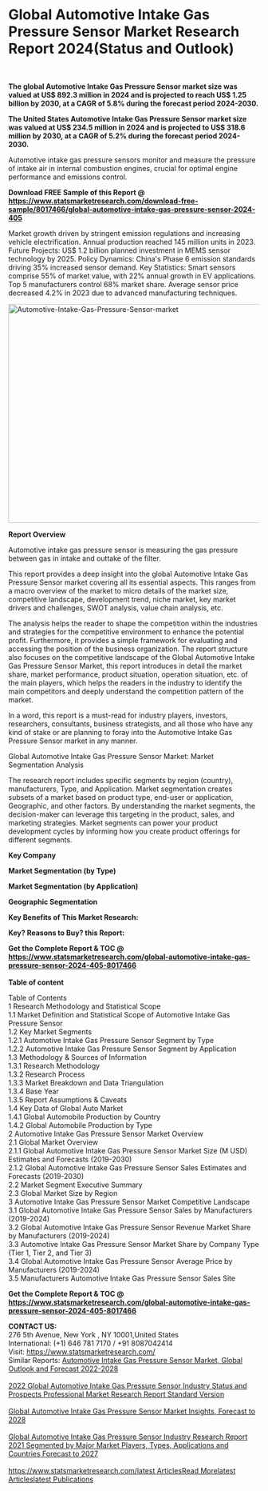 <h1>Global Automotive Intake Gas Pressure Sensor Market Research Report 2024(Status and Outlook)</h1><br/><p><strong>The global Automotive Intake Gas Pressure Sensor market size was valued at US$ 892.3 million in 2024 and is projected to reach US$ 1.25 billion by 2030, at a <strong>CAGR</strong> of 5.8% during the forecast period 2024-2030.</strong></p><p><strong>The United States Automotive Intake Gas Pressure Sensor market size was valued at US$ 234.5 million in 2024 and is projected to US$ 318.6 million by 2030, at a <strong>CAGR</strong> of 5.2% during the forecast period 2024-2030.</strong></p><p>Automotive intake gas pressure sensors monitor and measure the pressure of intake air in internal combustion engines, crucial for optimal engine performance and emissions control.</p><p><strong>Download FREE Sample of this Report @ <a href="https://www.statsmarketresearch.com/download-free-sample/8017466/global-automotive-intake-gas-pressure-sensor-2024-405">https://www.statsmarketresearch.com/download-free-sample/8017466/global-automotive-intake-gas-pressure-sensor-2024-405</a></strong></p><p>Market growth driven by stringent emission regulations and increasing vehicle electrification. Annual production reached 145 million units in 2023. Future Projects: US$ 1.2 billion planned investment in MEMS sensor technology by 2025. Policy Dynamics: China's Phase 6 emission standards driving 35% increased sensor demand. Key Statistics: Smart sensors comprise 55% of market value, with 22% annual growth in EV applications. Top 5 manufacturers control 68% market share. Average sensor price decreased 4.2% in 2023 due to advanced manufacturing techniques.</p><p><img alt="Automotive-Intake-Gas-Pressure-Sensor-market" src="https://www.grandresearchstore.com/assets/report-images/Automotive_Intake_Gas_Pressure_Sensor_market.png" style="width: 730px; height: 438px;"></p><p><strong>Report Overview</strong></p><p>Automotive intake gas pressure sensor is measuring the gas pressure between gas in intake and outtake of the filter.</p><p>This report provides a deep insight into the global Automotive Intake Gas Pressure Sensor market covering all its essential aspects. This ranges from a macro overview of the market to micro details of the market size, competitive landscape, development trend, niche market, key market drivers and challenges, SWOT analysis, value chain analysis, etc.</p><p>The analysis helps the reader to shape the competition within the industries and strategies for the competitive environment to enhance the potential profit. Furthermore, it provides a simple framework for evaluating and accessing the position of the business organization. The report structure also focuses on the competitive landscape of the Global Automotive Intake Gas Pressure Sensor Market, this report introduces in detail the market share, market performance, product situation, operation situation, etc. of the main players, which helps the readers in the industry to identify the main competitors and deeply understand the competition pattern of the market.</p><p>In a word, this report is a must-read for industry players, investors, researchers, consultants, business strategists, and all those who have any kind of stake or are planning to foray into the Automotive Intake Gas Pressure Sensor market in any manner.</p><p>Global Automotive Intake Gas Pressure Sensor Market: Market Segmentation Analysis</p><p>The research report includes specific segments by region (country), manufacturers, Type, and Application. Market segmentation creates subsets of a market based on product type, end-user or application, Geographic, and other factors. By understanding the market segments, the decision-maker can leverage this targeting in the product, sales, and marketing strategies. Market segments can power your product development cycles by informing how you create product offerings for different segments.</p><p><strong>Key Company</strong></p><p><strong>Market Segmentation (by Type)</strong></p><p><strong>Market Segmentation (<strong>by Application</strong>)</strong></p><p><strong>Geographic Segmentation</strong></p><p><strong>Key Benefits of This Market Research:</strong></p><p><strong>Key? <strong>Reasons to Buy</strong>? this Report:</strong></p><div><b>Get the Complete Report & TOC @ <a href="https://www.statsmarketresearch.com/global-automotive-intake-gas-pressure-sensor-2024-405-8017466">https://www.statsmarketresearch.com/global-automotive-intake-gas-pressure-sensor-2024-405-8017466</a></b></div><br><b>Table of content</b><p>Table of Contents<br /> 1 Research Methodology and Statistical Scope<br /> 1.1 Market Definition and Statistical Scope of Automotive Intake Gas Pressure Sensor<br /> 1.2 Key Market Segments<br /> 1.2.1 Automotive Intake Gas Pressure Sensor Segment by Type<br /> 1.2.2 Automotive Intake Gas Pressure Sensor Segment by Application<br /> 1.3 Methodology & Sources of Information<br /> 1.3.1 Research Methodology<br /> 1.3.2 Research Process<br /> 1.3.3 Market Breakdown and Data Triangulation<br /> 1.3.4 Base Year<br /> 1.3.5 Report Assumptions & Caveats<br /> 1.4 Key Data of Global Auto Market<br /> 1.4.1 Global Automobile Production by Country<br /> 1.4.2 Global Automobile Production by Type<br /> 2 Automotive Intake Gas Pressure Sensor Market Overview<br /> 2.1 Global Market Overview<br /> 2.1.1 Global Automotive Intake Gas Pressure Sensor Market Size (M USD) Estimates and Forecasts (2019-2030)<br /> 2.1.2 Global Automotive Intake Gas Pressure Sensor Sales Estimates and Forecasts (2019-2030)<br /> 2.2 Market Segment Executive Summary<br /> 2.3 Global Market Size by Region<br /> 3 Automotive Intake Gas Pressure Sensor Market Competitive Landscape<br /> 3.1 Global Automotive Intake Gas Pressure Sensor Sales by Manufacturers (2019-2024)<br /> 3.2 Global Automotive Intake Gas Pressure Sensor Revenue Market Share by Manufacturers (2019-2024)<br /> 3.3 Automotive Intake Gas Pressure Sensor Market Share by Company Type (Tier 1, Tier 2, and Tier 3)<br /> 3.4 Global Automotive Intake Gas Pressure Sensor Average Price by Manufacturers (2019-2024)<br /> 3.5 Manufacturers Automotive Intake Gas Pressure Sensor Sales Site<br><div><b>Get the Complete Report & TOC @ <a href="https://www.statsmarketresearch.com/global-automotive-intake-gas-pressure-sensor-2024-405-8017466">https://www.statsmarketresearch.com/global-automotive-intake-gas-pressure-sensor-2024-405-8017466</a></b></div></p> <b>CONTACT US:</b><br>276 5th Avenue, New York , NY 10001,United States<br>International: (+1) 646 781 7170 / +91 8087042414<br>Visit: <a href="https://www.statsmarketresearch.com/">https://www.statsmarketresearch.com/</a><br>Similar Reports: <a href="https://www.statsmarketresearch.com/global-automotive-intake-gas-pressure-sensor-2024-405-8017466">Automotive Intake Gas Pressure Sensor Market, Global Outlook and Forecast 2022-2028</a><br/><br/><a href="https://www.statsmarketresearch.com/global-automotive-intake-gas-pressure-sensor-2024-405-8017466">2022 Global Automotive Intake Gas Pressure Sensor Industry Status and Prospects Professional Market Research Report Standard Version</a><br/><br/><a href="https://www.statsmarketresearch.com/global-automotive-intake-gas-pressure-sensor-2024-405-8017466">Global Automotive Intake Gas Pressure Sensor Market Insights, Forecast to 2028</a><br/><br/><a href="https://www.statsmarketresearch.com/global-automotive-intake-gas-pressure-sensor-2024-405-8017466">Global Automotive Intake Gas Pressure Sensor Industry Research Report 2021 Segmented by Major Market Players, Types, Applications and Countries Forecast to 2027</a><br/><br/><a href="https://gyeongbokgung.com">https://www.statsmarketresearch.com/</a><a href="https://hallyeomaritime.com">latest Articles</a><a href="https://jingwansa.com">Read More</a><a href=https://nguoiviet.jp/">latest Articles</a><a href="https://www.intelmarketresearch.com/">latest Publications</a>